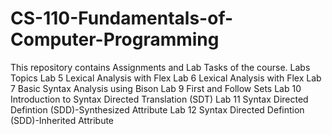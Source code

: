 # CS-110-Fundamentals-of-Computer-Programming
This repository contains Assignments and Lab Tasks of the course.
Labs	Topics
Lab 5	Lexical Analysis with Flex
Lab 6	Lexical Analysis with Flex
Lab 7	Basic Syntax Analysis using Bison
Lab 9	First and Follow Sets
Lab 10	Introduction to Syntax Directed Translation (SDT)
Lab 11	Syntax Directed Defintion (SDD)-Synthesized Attribute
Lab 12	Syntax Directed Defintion (SDD)-Inherited Attribute
